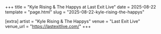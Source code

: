 +++
title = "Kyle Rising & The Happys at Last Exit Live"
date = 2025-08-22
template = "page.html"
slug = "2025-08-22-kyle-rising-the-happys"

[extra]
artist = "Kyle Rising & The Happys"
venue = "Last Exit Live"
venue_url = "https://lastexitlive.com/"
+++
